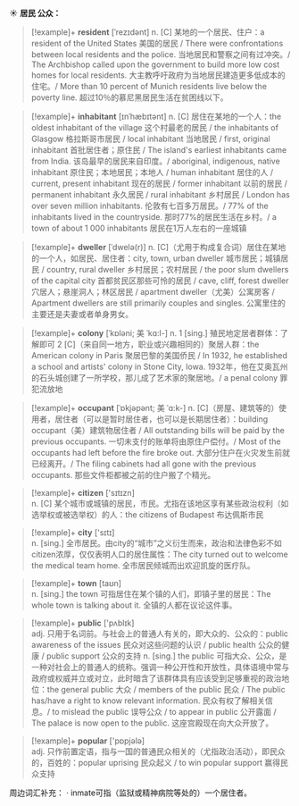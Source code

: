 ☀ <span class="category">**居民 公众：**</span>
>[!example]+ <span class="vocabulary">**resident**</span> [ˈrezɪdənt]
> <span class="definition">n. [C] 某地的一个居民、住户：</span>a resident of the United States 美国的居民 / There were confrontations between local residents and the police. 当地居民和警察之间有过冲突。/ The Archbishop called upon the government to build more low cost homes for local residents. 大主教呼吁政府为当地居民建造更多低成本的住宅。/ More than 10 percent of Munich residents live below the poverty line. 超过10％的慕尼黑居民生活在贫困线以下。
           
>[!example]+ <span class="vocabulary">**inhabitant**</span> [ɪnˈhæbɪtənt]
> <span class="definition">n. [C] 居住在某地的一个人：</span>the oldest inhabitant of the village 这个村最老的居民 / the inhabitants of Glasgow 格拉斯哥市居民 / local inhabitant 当地居民 / first, original inhabitant 首批居住者；原住民 / The island's earliest inhabitants came from India. 该岛最早的居民来自印度。/ aboriginal, indigenous, native inhabitant 原住民；本地居民；本地人 / human inhabitant 居住的人 / current, present inhabitant 现在的居民 / former inhabitant 以前的居民 / permanent inhabitant 永久居民 / rural inhabitant 乡村居民 / London has over seven million inhabitants. 伦敦有七百多万居民。/ 77% of the inhabitants lived in the countryside. 那时77%的居民生活在乡村。/ a town of about 1 000 inhabitants 居民在1万人左右的一座城镇
           
>[!example]+ <span class="vocabulary">**dweller**</span> [ˈdwelə(r)]
> <span class="definition">n. [C]（尤用于构成复合词）居住在某地的一个人，如居民、居住者：</span>city, town, urban dweller 城市居民；城镇居民 / country, rural dweller 乡村居民；农村居民 / the poor slum dwellers of the capital city 首都贫民区那些可怜的居民 / cave, cliff, forest dweller 穴居人；悬崖洞人；林区居民 / apartment dweller（尤美）公寓房客 / Apartment dwellers are still primarily couples and singles. 公寓里住的主要还是夫妻或者单身男女。
                      
>[!example]+ <span class="vocabulary">**colony**</span> [ˈkɒləni; 美 ˈkɑ:l-]
> <span class="definition">n. 1 [sing.] 殖民地定居者群体：</span>了解即可 <span class="definition">2 [C]（来自同一地方，职业或兴趣相同的）聚居人群：</span>the American colony in Paris 聚居巴黎的美国侨民 / In 1932, he established a school and artists' colony in Stone City, Iowa. 1932年，他在艾奥瓦州的石头城创建了一所学校，那儿成了艺术家的聚居地。/ a penal colony 罪犯流放地

>[!example]+ <span class="vocabulary">**occupant**</span> [ˈɒkjəpənt; 美 ˈɑ:k-]
> <span class="definition">n. [C]（房屋、建筑等的）使用者，居住者（可以是暂时居住者，也可以是长期居住者）：</span>building occupant（美）建筑物居住者 / All outstanding bills will be paid by the previous occupants. 一切未支付的账单将由原住户偿付。/ Most of the occupants had left before the fire broke out. 大部分住户在火灾发生前就已经离开。/ The filing cabinets had all gone with the previous occupants. 那些文件柜都被之前的住户搬了个精光。

>[!example]+ <span class="vocabulary">**citizen**</span> ['sɪtɪzn]  
> <span class="definition">n. [C] 某个城市或城镇的居民，市民。尤指在该地区享有某些政治权利（如选举权或被选举权）的人：</span>the citizens of Budapest 布达佩斯市民

>[!example]+ <span class="vocabulary">**city**</span> ['sɪtɪ]  
> <span class="definition">n. [sing.] 全市居民。由city的“城市”之义衍生而来，政治和法律色彩不如citizen浓厚，仅仅表明人口的居住属性：</span>The city turned out to welcome the medical team home. 全市居民倾城而出欢迎凯旋的医疗队。

>[!example]+ <span class="vocabulary">**town**</span> [taʊn]  
> <span class="definition">n. [sing.] the town 可指居住在某个镇的人们，即镇子里的居民：</span>The whole town is talking about it. 全镇的人都在议论这件事。

>[!example]+ <span class="vocabulary">**public**</span> ['pʌblɪk]  
> <span class="definition">adj. 只用于名词前。与社会上的普通人有关的，即大众的、公众的：</span>public awareness of the issues 民众对这些问题的认识 / public health 公众的健康 / public support 公众的支持 <span class="definition">n. [sing.] the public 可指大众、公众，是一种对社会上的普通人的统称。强调一种公开性和开放性，具体语境中常与政府或权威并立或对立，此时暗含了该群体具有应该受到足够重视的政治地位：</span>the general public 大众 / members of the public 民众 / The public has/have a right to know relevant information. 民众有权了解相关信息。/ to mislead the public 误导公众 / to appear in public 公开露面 / The palace is now open to the public. 这座宫殿现在向大众开放了。

>[!example]+ <span class="vocabulary">**popular**</span> ['pɒpjələ]  
> <span class="definition">adj. 只作前置定语，指与一国的普通民众相关的（尤指政治活动），即民众的，百姓的：</span>popular uprising 民众起义 / to win popular support 赢得民众支持

周边词汇补充：
· inmate可指（监狱或精神病院等处的）一个居住者。